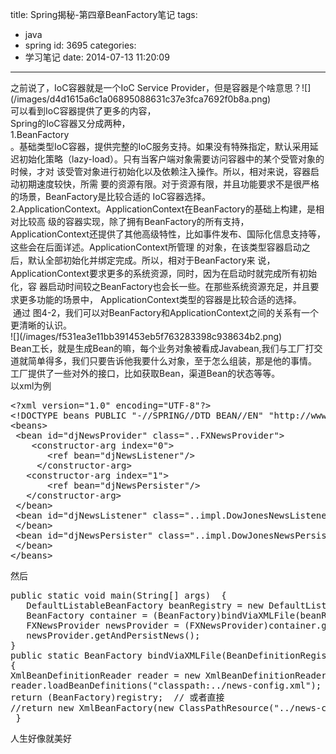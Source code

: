 title: Spring揭秘-第四章BeanFactory笔记
tags:
  - java
  - spring
id: 3695
categories:
  - 学习笔记
date: 2014-07-13 11:20:09
---

<div></div>
<div>之前说了，IoC容器就是一个IoC Service Provider，但是容器是个啥意思？![](/images/d4d1615a6c1a06895088631c37e3fca7692f0b8a.png)</div>
<div>可以看到IoC容器提供了更多的内容，</div>
<div>Spring的IoC容器又分成两种，</div>
<div>1.BeanFactory</div>
<div>。基础类型IoC容器，提供完整的IoC服务支持。如果没有特殊指定，默认采用延 迟初始化策略（lazy-load）。只有当客户端对象需要访问容器中的某个受管对象的时候，才对 该受管对象进行初始化以及依赖注入操作。所以，相对来说，容器启动初期速度较快，所需 要的资源有限。对于资源有限，并且功能要求不是很严格的场景，BeanFactory是比较合适的 IoC容器选择。</div>
<div></div>
<div>2.ApplicationContext。ApplicationContext在BeanFactory的基础上构建，是相对比较高 级的容器实现，除了拥有BeanFactory的所有支持，ApplicationContext还提供了其他高级<span style="font-size: 10.5pt; line-height: 1.5;">特性，比如事件发布、国际化信息支持等，这些会在后面详述。ApplicationContext所管理 的对象，在该类型容器启动之后，默认全部初始化并绑定完成。所以，相对于BeanFactory来 说，ApplicationContext要求更多的系统资源，同时，因为在启动时就完成所有初始化，容 器启动时间较之BeanFactory也会长一些。在那些系统资源充足，并且要求更多功能的场景中， ApplicationContext类型的容器是比较合适的选择。 </span></div>
<div> 通过 图4-2，我们可以对BeanFactory和ApplicationContext之间的关系有一个更清晰的认识。</div>
<div></div>
<div></div>
<div></div>
<div></div>
<div></div>
<div>![](/images/f531ea3e11bb391453eb5f763283398c938634b2.png)</div>
<div></div>
<div></div>
<div></div>
<div></div>
<div>Bean工长，就是生成Bean的嘛，每个业务对象被看成Javabean,我们与工厂打交道就简单得多，我们只要告诉他我要什么对象，至于怎么组装，那是他的事情。</div>
<div></div>
<div></div>
<div>工厂提供了一些对外的接口，比如获取Bean，渠道Bean的状态等等。</div>
<div>以xml为例</div>
<div></div>
<div>
<div>
<pre class="lang:default decode:true ">&lt;?xml version="1.0" encoding="UTF-8"?&gt; 
&lt;!DOCTYPE beans PUBLIC "-//SPRING//DTD BEAN//EN" "http://www.springframework.org/dtd/spring-beans.dtd"&gt;  
&lt;beans&gt;  
 &lt;bean id="djNewsProvider" class="..FXNewsProvider"&gt;   
    &lt;constructor-arg index="0"&gt;    
       &lt;ref bean="djNewsListener"/&gt;   
     &lt;/constructor-arg&gt;   
   &lt;constructor-arg index="1"&gt;    
       &lt;ref bean="djNewsPersister"/&gt;   
   &lt;/constructor-arg&gt;  
 &lt;/bean&gt;    
 &lt;bean id="djNewsListener" class="..impl.DowJonesNewsListener"&gt;  
 &lt;/bean&gt;  
 &lt;bean id="djNewsPersister" class="..impl.DowJonesNewsPersister"&gt;  
 &lt;/bean&gt; 
&lt;/beans&gt;</pre>
</div>
</div>
<div>然后</div>
<pre class="lang:default decode:true">public static void main(String[] args)  {
   DefaultListableBeanFactory beanRegistry = new DefaultListableBeanFactory();     
   BeanFactory container = (BeanFactory)bindViaXMLFile(beanRegistry);  
   FXNewsProvider newsProvider = (FXNewsProvider)container.getBean("djNewsProvider"); 
   newsProvider.getAndPersistNews(); 
}  
public static BeanFactory bindViaXMLFile(BeanDefinitionRegistry registry)  
{  
XmlBeanDefinitionReader reader = new XmlBeanDefinitionReader(registry);  
reader.loadBeanDefinitions("classpath:../news-config.xml");   
return (BeanFactory)registry;  // 或者直接  
//return new XmlBeanFactory(new ClassPathResource("../news-config.xml"));
 }</pre>
<div></div>
<div>人生好像就美好</div>